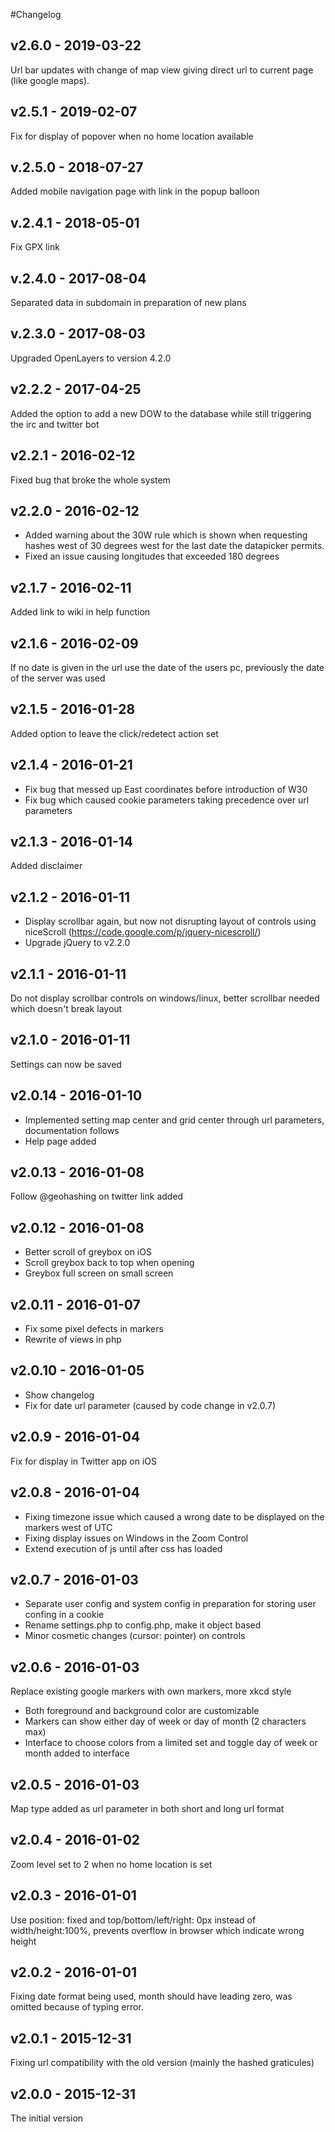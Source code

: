 #Changelog

## v2.6.0 - 2019-03-22
Url bar updates with change of map view giving direct url to current page (like google maps).

## v2.5.1 - 2019-02-07
Fix for display of popover when no home location available

## v.2.5.0 - 2018-07-27
Added mobile navigation page with link in the popup balloon

## v.2.4.1 - 2018-05-01
Fix GPX link

## v.2.4.0 - 2017-08-04
Separated data in subdomain in preparation of new plans

## v.2.3.0 - 2017-08-03
Upgraded OpenLayers to version 4.2.0

## v2.2.2 - 2017-04-25
Added the option to add a new DOW to the database while still triggering the irc and twitter bot

## v2.2.1 - 2016-02-12
Fixed bug that broke the whole system

## v2.2.0 - 2016-02-12
* Added warning about the 30W rule which is shown when requesting hashes west of 30 degrees west for the last date the datapicker permits.
* Fixed an issue causing longitudes that exceeded 180 degrees 

## v2.1.7 - 2016-02-11
Added link to wiki in help function

## v2.1.6 - 2016-02-09
If no date is given in the url use the date of the users pc, previously the date of the server was used

## v2.1.5 - 2016-01-28
Added option to leave the click/redetect action set

## v2.1.4 - 2016-01-21
* Fix bug that messed up East coordinates before introduction of W30
* Fix bug which caused cookie parameters taking precedence over url parameters

## v2.1.3 - 2016-01-14
Added disclaimer

## v2.1.2 - 2016-01-11
* Display scrollbar again, but now not disrupting layout of controls using niceScroll (https://code.google.com/p/jquery-nicescroll/)
* Upgrade jQuery to v2.2.0

## v2.1.1 - 2016-01-11
Do not display scrollbar controls on windows/linux, better scrollbar needed which doesn't break layout

## v2.1.0 - 2016-01-11
Settings can now be saved

## v2.0.14 - 2016-01-10
* Implemented setting map center and grid center through url parameters, documentation follows
* Help page added

## v2.0.13 - 2016-01-08
Follow @geohashing on twitter link added

## v2.0.12 - 2016-01-08
* Better scroll of greybox on iOS
* Scroll greybox back to top when opening
* Greybox full screen on small screen

## v2.0.11 - 2016-01-07
* Fix some pixel defects in markers
* Rewrite of views in php

## v2.0.10 - 2016-01-05
* Show changelog
* Fix for date url parameter (caused by code change in v2.0.7)

## v2.0.9 - 2016-01-04
Fix for display in Twitter app on iOS

## v2.0.8 - 2016-01-04
* Fixing timezone issue which caused a wrong date to be displayed on the markers west of UTC
* Fixing display issues on Windows in the Zoom Control
* Extend execution of js until after css has loaded

## v2.0.7 - 2016-01-03
* Separate user config and system config in preparation for storing user confing in a cookie
* Rename settings.php to config.php, make it object based
* Minor cosmetic changes (cursor: pointer) on controls

## v2.0.6 - 2016-01-03
Replace existing google markers with own markers, more xkcd style
* Both foreground and background color are customizable
* Markers can show either day of week or day of month (2 characters max)
* Interface to choose colors from a limited set and toggle day of week or month added to interface

## v2.0.5 - 2016-01-03
Map type added as url parameter in both short and long url format

## v2.0.4 - 2016-01-02
Zoom level set to 2 when no home location is set

## v2.0.3 - 2016-01-01
Use position: fixed and top/bottom/left/right: 0px instead of width/height:100%, prevents overflow in browser which indicate wrong height

## v2.0.2 - 2016-01-01
Fixing date format being used, month should have leading zero, was omitted because of typing error.

## v2.0.1 - 2015-12-31
Fixing url compatibility with the old version (mainly the hashed graticules)

## v2.0.0 - 2015-12-31
The initial version
